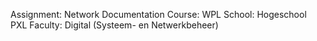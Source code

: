 Assignment: Network Documentation
Course: WPL
School: Hogeschool PXL
Faculty: Digital (Systeem- en Netwerkbeheer)
